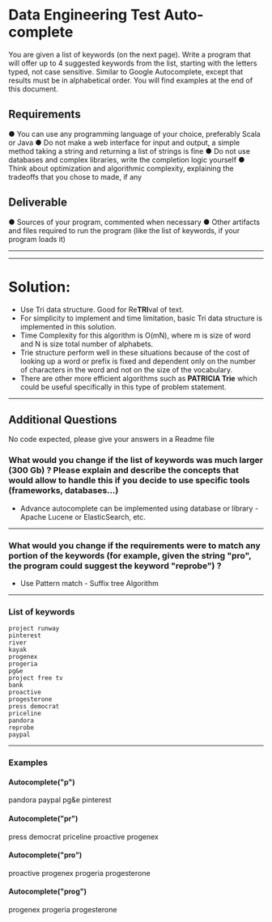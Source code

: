 # Data Engineering Test Auto-complete

You are given a list of keywords (on the next page). Write a program that will offer up to 4 suggested keywords from the
list, starting with the letters typed, not case sensitive. Similar to Google Autocomplete, except that results must be
in alphabetical order. You will find examples at the end of this document.

## Requirements

● You can use any programming language of your choice, preferably Scala or Java ● Do not make a web interface for input
and output, a simple method taking a string and returning a list of strings is fine ● Do not use databases and complex
libraries, write the completion logic yourself ● Think about optimization and algorithmic complexity, explaining the
tradeoffs that you chose to made, if any

## Deliverable

● Sources of your program, commented when necessary ● Other artifacts and files required to run the program (like the
list of keywords, if your program loads it)

<hr>

<hr>

# Solution:

- Use Tri data structure. Good for Re**TRI**val of text.
- For simplicity to implement and time limitation, basic Tri data structure is implemented in this solution.
- Time Complexity for this algorithm is O(mN), where m is size of word and N is size total number of alphabets.
- Trie structure perform well in these situations because of the cost of looking up a word or prefix is fixed and
  dependent only on the number of characters in the word and not on the size of the vocabulary.
- There are other more efficient algorithms such as **PATRICIA Trie** which could be useful specifically in this type of
  problem statement.

<hr>


## Additional Questions

No code expected, please give your answers in a Readme file

### What would you change if the list of keywords was much larger (300 Gb) ? Please explain and describe the concepts that would allow to handle this if you decide to use specific tools (frameworks, databases...)

- Advance autocomplete can be implemented using database or library - Apache Lucene or ElasticSearch, etc.

<hr>

### What would you change if the requirements were to match any portion of the keywords (for example, given the string "pro", the program could suggest the keyword "reprobe") ?

- Use Pattern match - Suffix tree Algorithm

<hr>

### List of keywords

```text
project runway
pinterest
river
kayak
progenex
progeria
pg&e
project free tv
bank
proactive
progesterone
press democrat
priceline
pandora
reprobe
paypal
```
<hr>

### Examples

#### Autocomplete("p")

pandora paypal pg&e pinterest

#### Autocomplete("pr")
press democrat priceline proactive progenex

#### Autocomplete("pro")

proactive progenex progeria progesterone

#### Autocomplete("prog")

progenex progeria progesterone